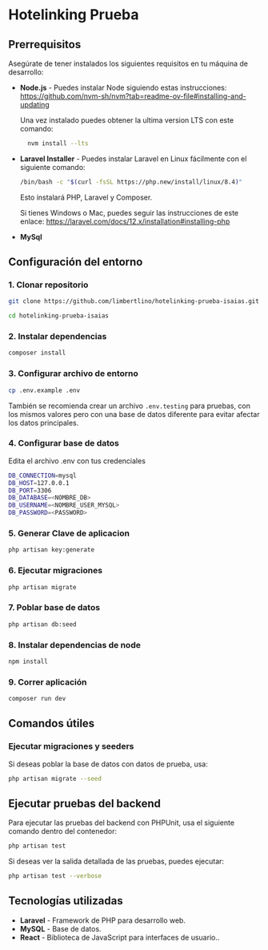 # Hotelinking Prueba

## Prerrequisitos

Asegúrate de tener instalados los siguientes requisitos en tu máquina de desarrollo:

- **Node.js** - Puedes instalar Node siguiendo estas instrucciones:
https://github.com/nvm-sh/nvm?tab=readme-ov-file#installing-and-updating 

  Una vez instalado puedes obtener la ultima version LTS con este comando:
  ```bash
    nvm install --lts 
  ```

- **Laravel Installer** - Puedes instalar Laravel en Linux fácilmente con el siguiente comando:
    ```bash
    /bin/bash -c "$(curl -fsSL https://php.new/install/linux/8.4)"
    ```

  Esto instalará PHP, Laravel y Composer.

  Si tienes Windows o Mac, puedes seguir las instrucciones de este enlace:
https://laravel.com/docs/12.x/installation#installing-php

- **MySql**

## Configuración del entorno
 
### 1. Clonar repositorio
```bash
git clone https://github.com/limbertlino/hotelinking-prueba-isaias.git

cd hotelinking-prueba-isaias
```
### 2. Instalar dependencias
```bash
composer install
```
### 3. Configurar archivo de entorno
```bash
cp .env.example .env
```
También se recomienda crear un archivo `.env.testing` para pruebas, con los mismos valores pero con una base de datos diferente para evitar afectar los datos principales.
### 4. Configurar base de datos
Edita el archivo .env con tus credenciales
```bash
DB_CONNECTION=mysql
DB_HOST=127.0.0.1
DB_PORT=3306
DB_DATABASE=<NOMBRE_DB>
DB_USERNAME=<NOMBRE_USER_MYSQL>
DB_PASSWORD=<PASSWORD>
```

### 5. Generar Clave de aplicacion
```bash
php artisan key:generate
```
### 6. Ejecutar migraciones
```bash
php artisan migrate
```
### 7. Poblar base de datos
```bash
php artisan db:seed
```
### 8. Instalar dependencias de node
```bash
npm install
```

### 9. Correr aplicación
```bash
composer run dev
```

## Comandos útiles

### Ejecutar migraciones y seeders

Si deseas poblar la base de datos con datos de prueba, usa:

```bash
php artisan migrate --seed
```

## Ejecutar pruebas del backend

Para ejecutar las pruebas del backend con PHPUnit, usa el siguiente comando dentro del contenedor:

```bash
php artisan test
```

Si deseas ver la salida detallada de las pruebas, puedes ejecutar:

```bash
php artisan test --verbose
```

## Tecnologías utilizadas

- **Laravel** - Framework de PHP para desarrollo web.
- **MySQL** - Base de datos.
- **React** - Biblioteca de JavaScript para interfaces de usuario..


